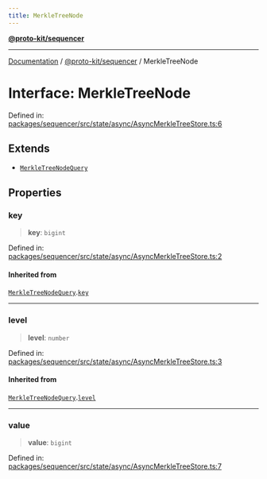 ```yaml
---
title: MerkleTreeNode
---
```


[**@proto-kit/sequencer**](../README.md)

***

[Documentation](../../../README.md) / [@proto-kit/sequencer](../README.md) / MerkleTreeNode

# Interface: MerkleTreeNode

Defined in: [packages/sequencer/src/state/async/AsyncMerkleTreeStore.ts:6](https://github.com/proto-kit/framework/blob/28efa802e3737fc3b77339148b307ef7246f3ef1/packages/sequencer/src/state/async/AsyncMerkleTreeStore.ts#L6)

## Extends

- [`MerkleTreeNodeQuery`](MerkleTreeNodeQuery.md)

## Properties

### key

> **key**: `bigint`

Defined in: [packages/sequencer/src/state/async/AsyncMerkleTreeStore.ts:2](https://github.com/proto-kit/framework/blob/28efa802e3737fc3b77339148b307ef7246f3ef1/packages/sequencer/src/state/async/AsyncMerkleTreeStore.ts#L2)

#### Inherited from

[`MerkleTreeNodeQuery`](MerkleTreeNodeQuery.md).[`key`](MerkleTreeNodeQuery.md#key)

***

### level

> **level**: `number`

Defined in: [packages/sequencer/src/state/async/AsyncMerkleTreeStore.ts:3](https://github.com/proto-kit/framework/blob/28efa802e3737fc3b77339148b307ef7246f3ef1/packages/sequencer/src/state/async/AsyncMerkleTreeStore.ts#L3)

#### Inherited from

[`MerkleTreeNodeQuery`](MerkleTreeNodeQuery.md).[`level`](MerkleTreeNodeQuery.md#level)

***

### value

> **value**: `bigint`

Defined in: [packages/sequencer/src/state/async/AsyncMerkleTreeStore.ts:7](https://github.com/proto-kit/framework/blob/28efa802e3737fc3b77339148b307ef7246f3ef1/packages/sequencer/src/state/async/AsyncMerkleTreeStore.ts#L7)
